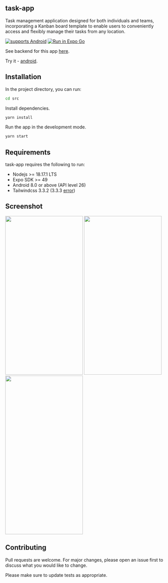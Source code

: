 ## task-app
Task management application designed for both individuals and teams, incorporating a Kanban board template to enable users to conveniently access and flexibly manage their tasks from any location.

[![supports Android](https://img.shields.io/badge/Android-A4C639.svg?style=flat-square&logo=ANDROID&labelColor=A4C639&logoColor=fff)]()
[![Run in Expo Go](https://img.shields.io/badge/Run%20in%20Expo%20Go-4285F4.svg?style=flat-square&logo=EXPO&labelColor=4285F4&logoColor=fff)]()

See backend for this app [here](https://github.com/baodt278/task-app-backend).

Try it - [android](https://expo.dev/artifacts/eas/p4iCphjw989RgbLbUaCNvp.apk). 
## Installation
In the project directory, you can run:
```bash
cd src
```
Install dependencies. 
```bash
yarn install
```
Run the app in the development mode.
```bash
yarn start
```
## Requirements
task-app requires the following to run:
- Nodejs >= 18.17.1 LTS
- Expo SDK >= 49
- Android 8.0 or above (API level 26)
- Tailwindcss 3.3.2 (3.3.3 [error](https://stackoverflow.com/questions/76688256/getting-error-use-processcss-thencb-to-work-with-async-plugins))

## Screenshot
<p float="left">
  <img src="https://drive.google.com/uc?export=view&id=1T7BbzFemkRQyeffrxh_ayseQEXnDTZkm" width="245" height="500">
  <img src="https://drive.google.com/uc?export=view&id=1T9FGx_7JrfYqTe53HUWFZTCiRDtpmfJK" width="245" height="500">
  <img src="https://drive.google.com/uc?export=view&id=1TDFarpgwMRJqJl_KP49NmqkNHUne5bDc" width="245" height="500">
</p>

## Contributing
Pull requests are welcome. For major changes, please open an issue first to discuss what you would like to change.

Please make sure to update tests as appropriate.


